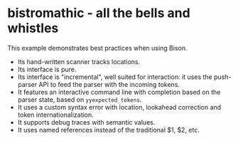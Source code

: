# bistromathic - all the bells and whistles
This example demonstrates best practices when using Bison.
- Its hand-written scanner tracks locations.
- Its interface is pure.
- Its interface is "incremental", well suited for interaction: it uses the
  push-parser API to feed the parser with the incoming tokens.
- It features an interactive command line with completion based on the
  parser state, based on `yyexpected_tokens`.
- It uses a custom syntax error with location, lookahead correction and
  token internationalization.
- It supports debug traces with semantic values.
- It uses named references instead of the traditional $1, $2, etc.

<!---
Local Variables:
fill-column: 76
ispell-dictionary: "american"
End:

Copyright (C) 2020 Free Software Foundation, Inc.

This file is part of Bison, the GNU Compiler Compiler.

Permission is granted to copy, distribute and/or modify this document
under the terms of the GNU Free Documentation License, Version 1.3 or
any later version published by the Free Software Foundation; with no
Invariant Sections, with no Front-Cover Texts, and with no Back-Cover
Texts.  A copy of the license is included in the "GNU Free
Documentation License" file as part of this distribution.

LocalWords:  bistromathic yyexpected lookahead ispell american
LocalWords:  MERCHANTABILITY

--->
